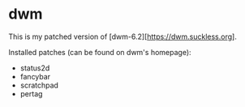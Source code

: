 # dwm

This is my patched version of [dwm-6.2][https://dwm.suckless.org].

Installed patches (can be found on dwm's homepage):
- status2d
- fancybar
- scratchpad
- pertag

